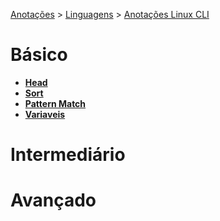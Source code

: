 <link rel="stylesheet" type="text/css" href="../../CSS/dark-theme.css">

[Anotações](../../) > [Linguagens](../Index.md) > [Anotações Linux CLI](./Index.md)

# Básico
- **[Head](./Head.md)**
- **[Sort](./Sort.md)**
- **[Pattern Match](./PattenMatch.md)** 
- **[Variaveis](./Variaveis.md)** 
# Intermediário
    
# Avançado